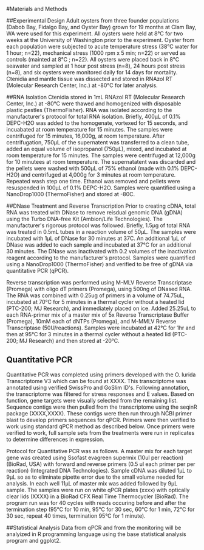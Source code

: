 #Materials and Methods

##Experimental Design
Adult oysters from three founder populations (Dabob Bay, Fidalgo Bay, and Oyster Bay) grown for 19 months at Clam Bay, WA were used for this experiment. All oysters were held at 8&deg;C for two weeks at the University of Washington prior to the experiment.  Oyster from each population were subjected to acute temperature stress (38&deg;C water for 1 hour; n=22), mechanical stress (1000 rpm x 5 min; n=22) or served as controls (mainted at 8&deg;C ; n=22).   All oysters were placed back in  8&deg;C seawater and sampled at 1 hour post stress (n=8), 24 hours post stress (n=8), and six oysters were monitored daily for 14 days for mortality.  Ctenidia and mantle tissue was dissected and stored in RNAzol RT (Molecular Research Center, Inc.) at -80&deg;C for later analysis.

##RNA Isolation
Ctenidia stored in 1mL RNAzol RT (Molecular Research Center, Inc.) at -80&deg;C were thawed and homogenized with disposable plastic pestles (ThermoFisher). RNA was isolated according to the manufacturer's protocol for total RNA isolation. Briefly, 400μL of 0.1% DEPC-H2O was added to the homogenate, vortexed for 15 seconds, and incuabated at room temperature for 15 minutes. The samples were centrifuged for 15 minutes, 16,000g, at room temperature. After centrifugation, 750μL of the supernatent was transferred to a clean tube, added an equal volume of isopropanol (750μL), mixed, and incubated at room temperature for 15 minutes. The samples were centrifuged at 12,000g for 10 minutees at room temperature. The supernatatent was discarded and the pellets were washed with 500μL of 75% ethanol (made with 0.1% DEPC-H2O) and centrifuged at 4,000g for 3 minutes at room temperature. Repeated wash step one time. Ethanol was removed and pellets were resuspended in 100μL of 0.1% DEPC-H2O. Samples were quantified using a NanoDrop1000 (ThermoFisher) and stored at -80C.


##DNase Treatment and Reverse Transcription
Prior to creating cDNA, total RNA was treated with DNase to remove reisdual genomic DNA (gDNA) using the Turbo DNA-free Kit (Ambion/Life Technologies). The manufacturer's rigorous protocol was followed. Briefly, 1.5μg of total RNA was treated in 0.5mL tubes in a reaction volume of 50μL. The samples were incubated with 1μL of DNase for 30 minutes at 37C. An additional 1μL of DNase was added to each sample and incubated at 37&deg;C for an additional 30 minutes. The DNase was inactivated with 0.2 volumes of the inactivation reagent according to the manufacturer's protocol. Samples were quantified using a NanoDrop1000 (ThermoFisher) and verified to be free of gDNA via quantitative PCR (qPCR).

Reverse transcription was performed using M-MLV Reverse Transcriptase (Promega) with oligo dT primers (Promega), using 500ng of DNased RNA. The RNA was combined with 0.25ug of primers in a volume of 74.75uL, incubated at 70&deg;C for 5 minutes in a thermal cycler without a heated lid (PTC-200; MJ Research), and immediately placed on ice. Added 25.25uL to each RNA-primer mix of a master mix of 5x Reverse Transcriptase Buffer (Promega), 10mM each of dNTPs (Promega), and M-MMLV Reverse Transcriptase (50U/reactions). Samples were incubated at 42&deg;C for 1hr and then at 95&deg;C for 3 minutes in a thermal cycler without a heated lid (PTC-200; MJ Research) and then stored at -20&deg;C.

## Quantitative PCR
Quantitative PCR was completed using primers developed with the O. lurida Transcriptome V3 which can be found at XXXX. This transcriptome was annotated using verified SwissPro and GoSlim ID's. Following annotation, the transcriptome was filtered for stress responses and E values. Based on function, gene targets were visually selected from the remaining list. Sequence contigs were then pulled from the transcriptome using the seqinR package (XXXX,XXXX). These contigs were then run through NCBI primer blast to develop primers sequences for qPCR. Primers were then verified to work using standard qPCR method as described below. Once primers were verified to work, full sample sets from the treatments were run in replicates to determine differences in expression. 

Protocol for Quantitative PCR was as follows. A master mix for each target gene was created using Ssofast evagreen supermix (10ul per reaction) (BioRad, USA) with forward and reverse primers (0.5 ul each primer per per reaction) (Integrated DNA Technologies). Sample cDNA was diluted 1μL to 9μL so as to eliminate pipette error due to the small volume needed for analysis. In each well 11μL of master mix was added followed by 9μL sample. The samples were run on white qPCR plates (xxxx) with optically clear lids (XXXX) in a BioRad CFX Real Time Thermocycler (BioRad). The program run was for 40 cycles with reads occuring before and after the termination step (95&deg;C for 10 min, 95&deg;C for 30 sec, 60&deg;C for 1 min, 72&deg;C for 30 sec, repeat 40 times, termination 95&deg;C for 1 minute). 


##Statistical Analysis
Data from qPCR and from the monitoring will be analyized in R programming language using the base statistical analysis program and ggplot2. 
